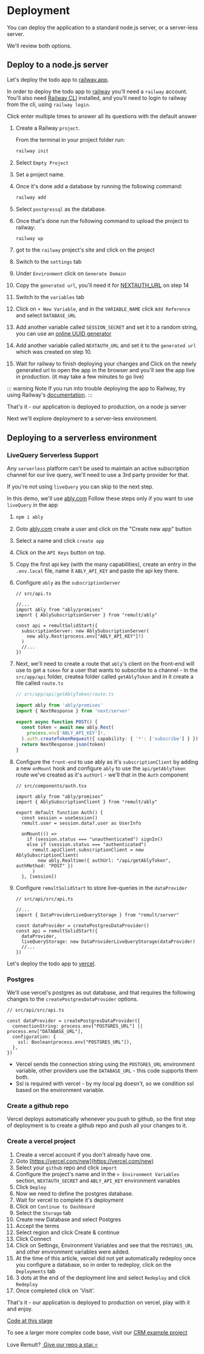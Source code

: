 # Deployment

You can deploy the application to a standard node.js server, or a server-less server.

We'll review both options.

## Deploy to a node.js server

Let's deploy the todo app to [railway.app](https://railway.app/).

In order to deploy the todo app to [railway](https://railway.app/) you'll need a `railway` account. You'll also need [Railway CLI](https://docs.railway.app/develop/cli#npm) installed, and you'll need to login to railway from the cli, using `railway login`.

Click enter multiple times to answer all its questions with the default answer

1. Create a Railway `project`.

   From the terminal in your project folder run:

   ```sh
   railway init
   ```

2. Select `Empty Project`
3. Set a project name.
4. Once it's done add a database by running the following command:
   ```sh
   railway add
   ```
5. Select `postgressql` as the database.
6. Once that's done run the following command to upload the project to railway:
   ```sh
   railway up
   ```
7. got to the `railway` project's site and click on the project
8. Switch to the `settings` tab
9. Under `Environment` click on `Generate Domain`
10. Copy the `generated url`, you'll need it for [NEXTAUTH_URL](https://next-auth.js.org/configuration/options#nextauth_url) on step 14
11. Switch to the `variables` tab
12. Click on `+ New Variable`, and in the `VARIABLE_NAME` click `Add Reference` and select `DATABASE_URL`
13. Add another variable called `SESSION_SECRET` and set it to a random string, you can use an [online UUID generator](https://www.uuidgenerator.net/)
14. Add another variable called `NEXTAUTH_URL` and set it to the `generated url` which was created on step 10.
15. Wait for railway to finish deploying your changes and Click on the newly generated url to open the app in the browser and you'll see the app live in production. (it may take a few minutes to go live)

::: warning Note
If you run into trouble deploying the app to Railway, try using Railway's [documentation](https://docs.railway.app/deploy/deployments).
:::

That's it - our application is deployed to production, on a node js server

Next we'll explore deployment to a server-less environment.

## Deploying to a serverless environment

### LiveQuery Serverless Support

Any `serverless` platform can't be used to maintain an active subscription channel for our live query, we'll need to use a 3rd party provider for that.

If you're not using `liveQuery` you can skip to the next step.

In this demo, we'll use [ably.com](https://ably.com/)
Follow these steps only if you want to use `liveQuery` in the app

1. ```sh
   npm i ably
   ```
2. Goto [ably.com](https://ably.com/) create a user and click on the "Create new app" button
3. Select a name and click `create app`
4. Click on the `API Keys` button on top.
5. Copy the first api key (with the many capabilities), create an entry in the `.env.local` file, name it `ABLY_API_KEY` and paste the api key there.
6. Configure `ably` as the `subscriptionServer`

   ```ts{4-5,8-10}
   // src/api.ts

   //...
   import ably from "ably/promises"
   import { AblySubscriptionServer } from "remult/ably"

   const api = remultSolidStart({
     subscriptionServer: new AblySubscriptionServer(
       new ably.Rest(process.env["ABLY_API_KEY"]!)
     )
     //...
   })
   ```

7. Next, we'll need to create a route that `ably`'s client on the front-end will use to get a `token` for a user that wants to subscribe to a channel - in the `src/app/api` folder, createa folder called `getAblyToken` and in it create a file called `route.ts`

   ```ts
   // src/app/api/getAblyToken/route.ts

   import ably from 'ably/promises'
   import { NextResponse } from 'next/server'

   export async function POST() {
     const token = await new ably.Rest(
       process.env['ABLY_API_KEY']!,
     ).auth.createTokenRequest({ capability: { '*': ['subscribe'] } })
     return NextResponse.json(token)
   }
   ```

8) Configure the `front-end` to use ably as it's `subscriptionClient` by adding a new `onMount` hook and configure `ably` to use the `api/getAblyToken` route we've created as it's `authUrl` - we'll that in the `Auth` component

   ```tsx{3-4,12-15}
   // src/components/auth.tsx

   import ably from "ably/promises"
   import { AblySubscriptionClient } from "remult/ably"

   export default function Auth() {
     const session = useSession()
     remult.user = session.data?.user as UserInfo

     onMount(() =>
       if (session.status === "unauthenticated") signIn()
       else if (session.status === "authenticated")
         remult.apiClient.subscriptionClient = new AblySubscriptionClient(
           new ably.Realtime({ authUrl: "/api/getAblyToken", authMethod: "POST" })
         )
     }, [session])
   ```

9) Configure `remultSolidStart` to store live-queries in the `dataProvider`

   ```ts{4,6,8-9}
   // src/api/src/api.ts

   //...
   import { DataProviderLiveQueryStorage } from "remult/server"

   const dataProvider = createPostgresDataProvider()
   const api = remultSolidStart({
     dataProvider,
     liveQueryStorage: new DataProviderLiveQueryStorage(dataProvider)
     //...
   })
   ```

Let's deploy the todo app to [vercel](https://vercel.com/).

### Postgres

We'll use vercel's postgres as out database, and that requires the following changes to the `createPostgresDataProvider` options.

```ts{4-7}
// src/api/src/api.ts

const dataProvider = createPostgresDataProvider({
  connectionString: process.env["POSTGRES_URL"] || process.env["DATABASE_URL"],
  configuration: {
    ssl: Boolean(process.env["POSTGRES_URL"]),
  },
})
```

- Vercel sends the connection string using the `POSTGRES_URL` environment variable, other providers use the `DATABASE_URL` - this code supports them both.
- Ssl is required with vercel - by my local pg doesn't, so we condition ssl based on the environment variable.

### Create a github repo

Vercel deploys automatically whenever you push to github, so the first step of deployment is to create a github repo and push all your changes to it.

### Create a vercel project

1. Create a vercel account if you don't already have one.
2. Goto [https://vercel.com/new](https://vercel.com/new)
3. Select your `github` repo and click `import`
4. Configure the project's name and in the `> Environment Variables` section, `NEXTAUTH_SECRET` and `ABLY_API_KEY` environment variables
5. Click `Deploy`
6. Now we need to define the postgres database.
7. Wait for vercel to complete it's deployment
8. Click on `Continue to Dashboard`
9. Select the `Storage` tab
10. Create new Database and select Postgres
11. Accept the terms
12. Select region and click Create & continue
13. Click Connect
14. Click on Settings, Environment Variables and see that the `POSTGRES_URL` and other environment variables were added.
15. At the time of this article, vercel did not yet automatically redeploy once you configure a database, so in order to redeploy, click on the `Deployments` tab
16. 3 dots at the end of the deployment line and select `Redeploy` and click `Redeploy`
17. Once completed click on 'Visit'.

That's it - our application is deployed to production on vercel, play with it and enjoy.

[Code at this stage](https://github.com/noam-honig/remult-solidstart-app-router-todo)

To see a larger more complex code base, visit our [CRM example project](https://www.github.com/remult/crm-demo)

Love Remult?&nbsp;<a href="https://github.com/remult/remult" target="_blank" rel="noopener"> Give our repo a star.⭐</a>
